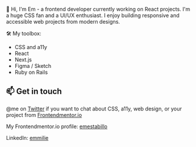 👋 Hi, I'm Em - a frontend developer currently working on React projects. I'm a huge CSS fan and a UI/UX enthusiast. I enjoy building responsive and accessible web projects from modern designs.


🛠 My toolbox:
- CSS and a11y
- React
- Next.js
- Figma / Sketch
- Ruby on Rails


## 📫 Get in touch

@me on [Twitter](https://twitter.com/emestabillo) if you want to chat about CSS, a11y, web design, or your project from [Frontendmentor.io](https://www.frontendmentor.io)

My Frontendmentor.io profile: [emestabillo](https://www.frontendmentor.io/profile/emestabillo)

LinkedIn: [emmilie](https://www.linkedin.com/in/emmilie/)

<!--
**emestabillo/emestabillo** is a ✨ _special_ ✨ repository because its `README.md` (this file) appears on your GitHub profile.

Here are some ideas to get you started:

- 🔭 I’m currently working on ...
- 🌱 I’m currently learning ...
- 👯 I’m looking to collaborate on ...
- 🤔 I’m looking for help with ...
- 💬 Ask me about ...
- 📫 How to reach me: ...
- 😄 Pronouns: ...
- ⚡ Fun fact: ...
-->
